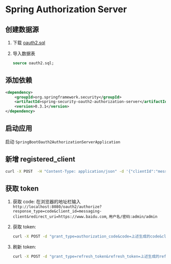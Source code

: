 # Spring Authorization Server

## 创建数据源

1. 下载 [oauth2.sql](./src/main/db/oauth2.sql 'oauth2.sql')

2. 导入数据表

   ```sql
   source oauth2.sql;
   ```

## 添加依赖

```xml
<dependency>
    <groupId>org.springframework.security</groupId>
    <artifactId>spring-security-oauth2-authorization-server</artifactId>
    <version>0.3.1</version>
</dependency>
```

## 启动应用

启动 ```SpringBootOauth2AuthorizationServerApplication```

## 新增 registered_client

```bash
curl -X POST  -H "Content-Type: application/json" -d '{"clientId":"messaging-client","clientSecret":"secret","clientName":"messaging-client","redirectUri":"https://www.baidu.com"}' "http://localhost:8080/client"
```

## 获取 token

1. 获取 code: 在浏览器的地址栏输入 ```http://localhost:8080/oauth2/authorize?response_type=code&client_id=messaging-client&redirect_uri=https://www.baidu.com```, ```用户名/密码:admin/admin```

2. 获取 token:
   ```bash
   curl -X POST -d "grant_type=authorization_code&code=上述生成的code&client_id=messaging-client&client_secret=secret&redirect_uri=https://www.baidu.com" http://localhost:8080/oauth2/token
   ```

3. 刷新 token:

   ```bash
   curl -X POST -d "grant_type=refresh_token&refresh_token=上述生成的refresh_token&client_id=messaging-client&client_secret=secret" http://localhost:8080/oauth2/token
   ```

